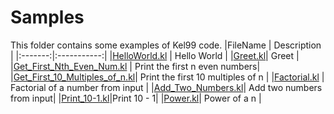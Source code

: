 # Samples
This folder contains some examples of Kel99 code.
|FileName | Description |
|:-------:|:-----------:|
|[HelloWorld.kl](HelloWorld.kl) | Hello World |
|[Greet.kl](Greet.kl)| Greet |
|[Get_First_Nth_Even_Num.kl](Get_First_Nth_Even_Num.kl) | Print the first n even numbers|
|[Get_First_10_Multiples_of_n.kl](Get_First_10_multiples_of_n.kl)| Print the first 10 multiples of n |
|[Factorial.kl](Factorial.kl) | Factorial of a number from input |
|[Add_Two_Numbers.kl](Add_Two_Numbers.kl)| Add two numbers from input|
|[Print_10-1.kl](Print_10-1.kl)|Print 10 - 1|
|[Power.kl](Power.kl)| Power of a n |
